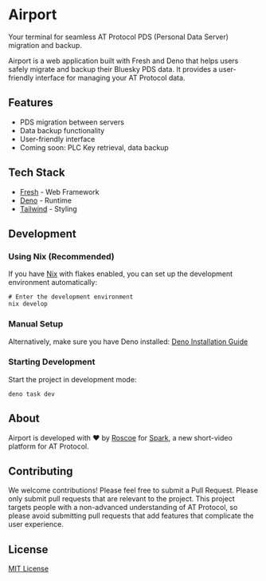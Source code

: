 # Airport

Your terminal for seamless AT Protocol PDS (Personal Data Server) migration and
backup.

Airport is a web application built with Fresh and Deno that helps users safely
migrate and backup their Bluesky PDS data. It provides a user-friendly interface
for managing your AT Protocol data.

## Features

- PDS migration between servers
- Data backup functionality
- User-friendly interface
- Coming soon: PLC Key retrieval, data backup

## Tech Stack

- [Fresh](https://fresh.deno.dev/) - Web Framework
- [Deno](https://deno.com/) - Runtime
- [Tailwind](https://tailwindcss.com/) - Styling

## Development

### Using Nix (Recommended)

If you have [Nix](https://nixos.org/download) with flakes enabled, you can set
up the development environment automatically:

```shell
# Enter the development environment
nix develop
```

### Manual Setup

Alternatively, make sure you have Deno installed:
[Deno Installation Guide](https://docs.deno.com/runtime/getting_started/installation)

### Starting Development

Start the project in development mode:

```shell
deno task dev
```

## About

Airport is developed with ❤️ by [Roscoe](https://bsky.app/profile/knotbin.com)
for [Spark](https://sprk.so), a new short-video platform for AT Protocol.

## Contributing

We welcome contributions! Please feel free to submit a Pull Request. Please only
submit pull requests that are relevant to the project. This project targets
people with a non-advanced understanding of AT Protocol, so please avoid
submitting pull requests that add features that complicate the user experience.

## License

[MIT License](LICENSE)
